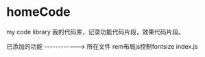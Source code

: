 # homeCode
my code library
我的代码库，记录功能代码片段，效果代码片段。



已添加的功能          ------------>          所在文件
rem布局js控制fontsize                        index.js